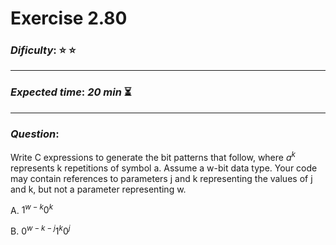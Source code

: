 Exercise 2.80
==============

### ***Dificulty***: :star: :star:

---

### ***Expected time***: ***20 min*** :hourglass_flowing_sand:

---

### ***Question***:

Write C expressions to generate the bit patterns that follow, where $a^{k}$ represents k
repetitions of symbol a. Assume a w-bit data type. Your code may contain references to parameters
j and k representing the values of j and k, but not a parameter representing w.

A. $1^{w-k}0^{k}$

B. $0^{w-k-j}1^{k}0^{j}$